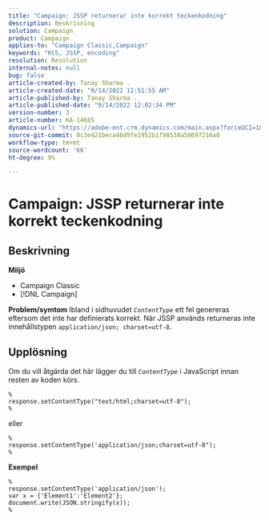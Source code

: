 ```yaml
---
title: "Campaign: JSSP returnerar inte korrekt teckenkodning"
description: Beskrivning
solution: Campaign
product: Campaign
applies-to: "Campaign Classic,Campaign"
keywords: "KCS, JSSP, encoding"
resolution: Resolution
internal-notes: null
bug: false
article-created-by: Tanay Sharma .
article-created-date: "9/14/2022 11:51:55 AM"
article-published-by: Tanay Sharma .
article-published-date: "9/14/2022 12:02:34 PM"
version-number: 3
article-number: KA-14685
dynamics-url: "https://adobe-ent.crm.dynamics.com/main.aspx?forceUCI=1&pagetype=entityrecord&etn=knowledgearticle&id=42acc49e-2334-ed11-9db1-002248086735"
source-git-commit: 0c3e421beca46d9fe1952b1f98538a50697216a0
workflow-type: tm+mt
source-wordcount: '66'
ht-degree: 9%

---
```


# Campaign: JSSP returnerar inte korrekt teckenkodning

## Beskrivning

<b>Miljö</b>
- Campaign Classic
- [!DNL Campaign]



<b>Problem/symtom</b>
Ibland i sidhuvudet *`ContentType`* ett fel genereras eftersom det inte har definierats korrekt. När JSSP används returneras inte innehållstypen `application/json; charset=utf-8`.


## Upplösning


Om du vill åtgärda det här lägger du till *`ContentType`* i JavaScript innan resten av koden körs.


```
%
response.setContentType("text/html;charset=utf-8");
%
```




eller




```
%
response.setContentType('application/json;charset=utf-8");
%
```


<b>Exempel</b>


```
%
response.setContentType('application/json');
var x = {'Element1':'Element2'};
document.write(JSON.stringify(x));
%
```
